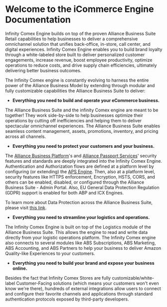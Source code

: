 # Welcome to the iCommerce Engine Documentation

Infinity Comex Engine builds on top of the proven Alliance Business Suite Retail capabilities to help businesses to deliver a comprehensive omnichannel solution that unifies back-office, in-store, call center, and digital experiences. Infinity Comex Engine enables you to build brand loyalty through a white-labeled store built to deliver personalized customer engagements, increase revenue, boost employee productivity, optimize operations to reduce costs, and drive supply chain efficiencies, ultimately delivering better business outcomes.

The Infinity Comex engine is constantly evolving to harness the entire power of the Alliance Business Model by extending through modular and fully customizable capabilities the Alliance Business Suite to deliver:

- **Everything you need to build and operate your eCommerce business.**

The Alliance Business Suite and the infinity Comex engine are meant to be together! They work side-by-side to help businesses optimize their operations by cutting off inefficiencies and helping them to deliver spectacular omnichannel experiences. The Alliance Business Suite enables seamless content management, assets, promotions, inventory, and pricing across all channels.

- **Everything you need to protect your customers and your business.**

The [Alliance Business Platform](/Components/Alliance-Business-Platform.md)'s and [Alliance Passport Services](/Components/Alliance-Passport-Service.md)' security features and standards are deeply integrated into the Infinity Comex Engine. Authentication and Authorization flows are defined at a platform level by configuring (or extending) the [APS Engine](/Components/Alliance-Passport-Service.md). Then, also at a platform level, security features like HTTPS enforcement, Encryption, HSTS, CORS, and others can be enabled, disabled, or configured through the Alliance Business Suite - Admin Portal. Also, EU General Data Protection Regulation (GDPR) support is enabled for both ABP and ICX Engines.

To learn more about Data Protection across the Alliance Business Suite, please visit [this link](/Security.md).

- **Everything you need to streamline your logistics and operations.**

The Infinity Comex Engine is built on top of the Logistics module of the Alliance Business Suite. This allows the engine to read and write data directly from your logistic operations platform. The Infinity Comex engine also connects to several modules like ABS Subscriptions, ABS Marketing, ABS Accounting, and ABS Partners to help your business to deliver Amazon Quality-like Experiences to your customers. 

- **Everything you need to build your brand and expose your business online.**

Besides the fact that Infinity Comex Stores are fully customizable/white-label Customer-Facing solutions (which means your customers won't even know we're there), hundreds of external integrations allow users to connect and configure their favorite channels and applications through standard authentication protocols exposed by third-party developers.

